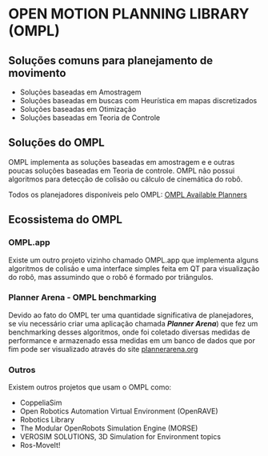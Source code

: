 # OPEN MOTION PLANNING LIBRARY (OMPL)


##  Soluções comuns para planejamento de movimento

- Soluções baseadas em Amostragem
- Soluções baseadas em buscas com Heurística em mapas discretizados
- Soluções baseadas em Otimização
- Soluções baseadas em Teoria de Controle

## Soluções do OMPL

OMPL implementa as soluções baseadas em amostragem e 
e outras poucas soluções baseadas em Teoria de controle.
OMPL não possui algoritmos para detecção de colisão ou
cálculo de cinemática do robô.

Todos os planejadores disponíveis pelo OMPL: [OMPL Available Planners](https://ompl.kavrakilab.org/planners.html) 

## Ecossistema do OMPL

### OMPL.app
Existe um outro projeto vizinho chamado OMPL.app
que implementa alguns algoritmos de colisão e uma interface
simples feita em QT para visualização do robô, mas assumindo
que o robô é formado por triângulos.

### Planner Arena - OMPL benchmarking
Devido ao fato do OMPL ter uma quantidade significativa
de planejadores, se viu necessário criar uma aplicação
chamada **_Planner Arena_**) que 
fez um benchmarking desses algoritmos, onde foi coletado
diversas medidas de performance e armazenado essa medidas em
um banco de dados que por fim pode ser visualizado através
do site  [plannerarena.org](http://plannerarena.org/)

### Outros

Existem outros projetos que usam o OMPL como:

- CoppeliaSim
- Open Robotics Automation Virtual Environment (OpenRAVE)
- Robotics Library
- The Modular OpenRobots Simulation Engine (MORSE)
- VEROSIM SOLUTIONS, 3D Simulation for Environment topics
- Ros-MoveIt!
